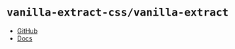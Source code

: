 # `vanilla-extract-css/vanilla-extract`

- [GitHub](https://github.com/vanilla-extract-css/vanilla-extract)
- [Docs](https://vanilla-extract.style/)
